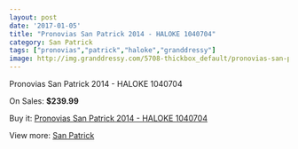 ```yaml
---
layout: post
date: '2017-01-05'
title: "Pronovias San Patrick 2014 - HALOKE 1040704"
category: San Patrick
tags: ["pronovias","patrick","haloke","granddressy"]
image: http://img.granddressy.com/5708-thickbox_default/pronovias-san-patrick-2014-haloke-1040704.jpg
---
```

Pronovias San Patrick 2014 - HALOKE 1040704

On Sales: **$239.99**
<a href="https://www.granddressy.com/en/san-patrick/5044-pronovias-san-patrick-2014-haloke-1040704.html"><amp-img layout="responsive" width="600" height="600" src="//img.granddressy.com/5708-thickbox_default/pronovias-san-patrick-2014-haloke-1040704.jpg" alt="Pronovias San Patrick 2014 - HALOKE 1040704 0" /></a>

Buy it: [Pronovias San Patrick 2014 - HALOKE 1040704](https://www.granddressy.com/en/san-patrick/5044-pronovias-san-patrick-2014-haloke-1040704.html "Pronovias San Patrick 2014 - HALOKE 1040704")

View more: [San Patrick](https://www.granddressy.com/en/222-san-patrick "San Patrick")